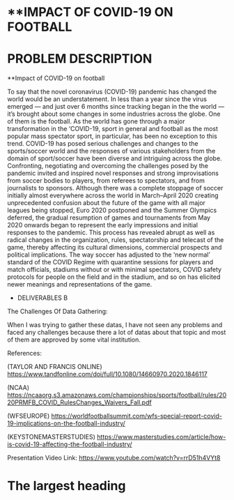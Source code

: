 # **IMPACT OF COVID-19 ON FOOTBALL

# PROBLEM DESCRIPTION
**Impact of COVID-19 on football

To say that the novel coronavirus (COVID-19) pandemic has changed the world would be an understatement. In less than a year since the virus emerged — and just over 6 months since tracking began in the the world — it’s brought about some changes in some industries across the globe. One of them is the football.
As the world has gone through a major transformation in the ‘COVID-19, sport in general and football as the most popular mass spectator sport, in particular, has been no exception to this trend.
COVID-19 has posed serious challenges and changes to the sports/soccer world and the responses of various stakeholders from the domain of sport/soccer have been diverse and intriguing across the globe.
Confronting, negotiating and overcoming the challenges posed by the pandemic invited and inspired novel responses and strong improvisations from soccer bodies to players, from referees to spectators, and from journalists to sponsors.
Although there was a complete stoppage of soccer initially almost everywhere across the world in March–April 2020 creating unprecedented confusion about the future of the game with all major leagues being stopped, Euro 2020 postponed and the Summer Olympics deferred, the gradual resumption of games and tournaments from May 2020 onwards began to represent the early impressions and initial responses to the pandemic.
This process has revealed abrupt as well as radical changes in the organization, rules, spectatorship and telecast of the game, thereby affecting its cultural dimensions, commercial prospects and political implications. The way soccer has adjusted to the ‘new normal’ standard of the COVID Regime with quarantine sessions for players and match officials, stadiums without or with minimal spectators, COVID safety protocols for people on the field and in the stadium, and so on has elicited newer meanings and representations of the game.

- DELIVERABLES B

The Challenges Of Data Gathering:

When I was trying to gather these datas, I have not seen any problems and faced any challenges because there a lot of datas about that topic and most of them are approved by some vital institution.

References:

(TAYLOR AND FRANCIS ONLINE) https://www.tandfonline.com/doi/full/10.1080/14660970.2020.1846117
  
(NCAA) https://ncaaorg.s3.amazonaws.com/championships/sports/football/rules/2020PRMFB_COVID_RulesChanges_Waivers_Fall.pdf
 
(WFSEUROPE) https://worldfootballsummit.com/wfs-special-report-covid-19-implications-on-the-football-industry/

(KEYSTONEMASTERSTUDIES) https://www.masterstudies.com/article/how-is-covid-19-affecting-the-football-industry/

Presentation Video Link: https://www.youtube.com/watch?v=rrD51h4VYt8

# The largest heading

